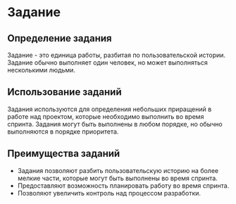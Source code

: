 # **Задание**
## **Определение задания**
Задание - это единица работы, разбитая по пользовательской истории. Задание обычно выполняет один человек, но может выполняться несколькими людьми.

## **Использование заданий**
Задания используются для определения небольших приращений в работе над проектом, которые необходимо выполнить во время спринта. Задания могут быть выполнены в любом порядке, но обычно выполняются в порядке приоритета.

## **Преимущества заданий**
* Задания позволяют разбить пользовательскую историю на более мелкие части, которые могут быть выполнены во время спринта.
* Предоставляют возможность планировать работу во время спринта.
* Позволяют увеличить контроль над процессом разработки.
